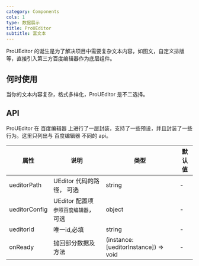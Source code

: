 ```yaml
---
category: Components
cols: 1
type: 数据展示
title: ProUEditor
subtitle: 富文本
---
```


ProUEditor 的诞生是为了解决项目中需要复杂文本内容，如图文，自定义排版等，直接引入第三方百度编辑器作为底层组件。


## 何时使用

当你的文本内容复杂，格式多样化，ProUEditor 是不二选择。

## API

ProUEditor 在 百度编辑器 上进行了一层封装，支持了一些预设，并且封装了一些行为。这里只列出与 百度编辑器 不同的 api。


| 属性 | 说明 | 类型 | 默认值 |
| --- | --- | --- | --- |
| ueditorPath | 	UEditor 代码的路径， 可选| string | - |
| ueditorConfig |UEditor 配置项 `参照百度编辑器`，可选 | object | - |
| ueditorId | 唯一id,必填 | string | - |
|onReady|抛回部分数据及方法|(instance: [ueditorInstance]) => void|-|


<style>
[id^="components-legionsproecharts-demo-"] .ant-btn {
  margin-right: 8px;
  margin-bottom: 12px;
}
[id^="components-legionsproecharts-demo-"] .ant-btn-group > .ant-btn {
  margin-right: 0;
}
</style>
